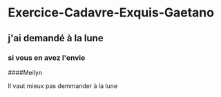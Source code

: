 # Exercice-Cadavre-Exquis-Gaetano

## j'ai demandé à la lune

### si vous en avez l'envie

####Meilyn

Il vaut mieux pas demmander à la lune
